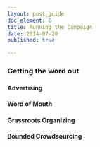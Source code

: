 ```yaml
---
layout: post_guide
doc_element: 6
title: Running the Campaign
date: 2014-07-20
published: true

---
```


### Getting the word out

#### Advertising

#### Word of Mouth

#### Grassroots Organizing

#### Bounded Crowdsourcing


